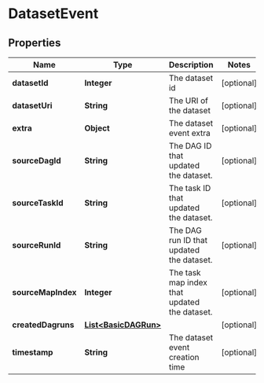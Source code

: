 # DatasetEvent

## Properties
Name | Type | Description | Notes
------------ | ------------- | ------------- | -------------
**datasetId** | **Integer** | The dataset id |  [optional]
**datasetUri** | **String** | The URI of the dataset |  [optional]
**extra** | **Object** | The dataset event extra |  [optional]
**sourceDagId** | **String** | The DAG ID that updated the dataset. |  [optional]
**sourceTaskId** | **String** | The task ID that updated the dataset. |  [optional]
**sourceRunId** | **String** | The DAG run ID that updated the dataset. |  [optional]
**sourceMapIndex** | **Integer** | The task map index that updated the dataset. |  [optional]
**createdDagruns** | [**List&lt;BasicDAGRun&gt;**](BasicDAGRun.md) |  |  [optional]
**timestamp** | **String** | The dataset event creation time |  [optional]

